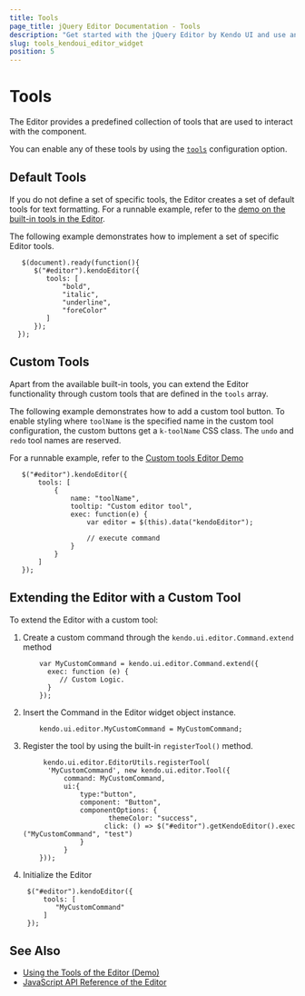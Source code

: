 ```yaml
---
title: Tools
page_title: jQuery Editor Documentation - Tools
description: "Get started with the jQuery Editor by Kendo UI and use and customize its tools."
slug: tools_kendoui_editor_widget
position: 5
---
```


# Tools

The Editor provides a predefined collection of tools that are used to interact with the component.

You can enable any of these tools by using the [`tools`](/api/web/editor#tools) configuration option.

## Default Tools

If you do not define a set of specific tools, the Editor creates a set of default tools for text formatting. For a runnable example, refer to the [demo on the built-in tools in the Editor](https://demos.telerik.com/kendo-ui/editor/all-tools).

The following example demonstrates how to implement a set of specific Editor tools.

       $(document).ready(function(){
          $("#editor").kendoEditor({
             tools: [
                 "bold",
                 "italic",
                 "underline",
                 "foreColor"
             ]
          });
      });

## Custom Tools

Apart from the available built-in tools, you can extend the Editor functionality through custom tools that are defined in the `tools` array.

The following example demonstrates how to add a custom tool button. To enable styling where `toolName` is the specified name in the custom tool configuration, the custom buttons get a `k-toolName` CSS class. The `undo` and `redo` tool names are reserved.

For a runnable example, refer to the [Custom tools Editor Demo](https://demos.telerik.com/kendo-ui/editor/custom-tools)

       $("#editor").kendoEditor({
           tools: [
               {
                   name: "toolName",
                   tooltip: "Custom editor tool",
                   exec: function(e) {
                       var editor = $(this).data("kendoEditor");

                       // execute command
                   }
               }
           ]
       });


## Extending the Editor with a Custom Tool

To extend the Editor with a custom tool:

1. Create a custom command through the `kendo.ui.editor.Command.extend` method
    ```
        var MyCustomCommand = kendo.ui.editor.Command.extend({
          exec: function (e) {
             // Custom Logic.
          }
        });
    ```

1. Insert the Command in the Editor widget object instance.

    ```
        kendo.ui.editor.MyCustomCommand = MyCustomCommand;
    ```

1. Register the tool by using the built-in `registerTool()` method.

    ```
         kendo.ui.editor.EditorUtils.registerTool(
          'MyCustomCommand', new kendo.ui.editor.Tool({
              command: MyCustomCommand, 
              ui:{
                  type:"button",
                  component: "Button",
                  componentOptions: {
                  		 themeColor: "success",
                        click: () => $("#editor").getKendoEditor().exec    ("MyCustomCommand", "test")
                  }
              }
        }));
     ```

1. Initialize the Editor

        $("#editor").kendoEditor({
            tools: [
               "MyCustomCommand"
            ]
        });

## See Also

* [Using the Tools of the Editor (Demo)](https://demos.telerik.com/kendo-ui/editor/all-tools)
* [JavaScript API Reference of the Editor](/api/javascript/ui/editor)
